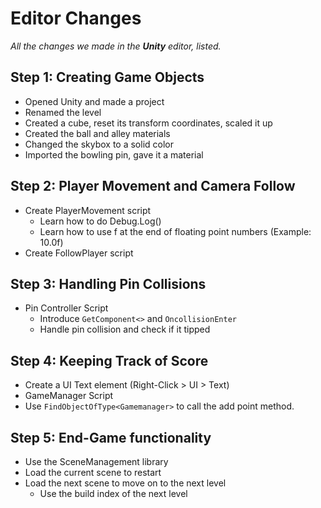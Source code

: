 # Editor Changes
*All the changes we made in the **Unity** editor, listed.*

## Step 1: Creating Game Objects
* Opened Unity and made a project
* Renamed the level
* Created a cube, reset its transform coordinates, scaled it up
* Created the ball and alley materials
* Changed the skybox to a solid color
* Imported the bowling pin, gave it a material

## Step 2: Player Movement and Camera Follow
* Create PlayerMovement script
    * Learn how to do Debug.Log()
    * Learn how to use f at the end of floating point numbers (Example: 10.0f)
* Create FollowPlayer script

## Step 3: Handling Pin Collisions
* Pin Controller Script
    * Introduce `GetComponent<>` and `OncollisionEnter`
    * Handle pin collision and check if it tipped

## Step 4: Keeping Track of Score
* Create a UI Text element (Right-Click > UI > Text)
* GameManager Script
* Use `FindObjectOfType<Gamemanager>` to call the add point method.

## Step 5: End-Game functionality
* Use the SceneManagement library
* Load the current scene to restart
* Load the next scene to move on to the next level
    * Use the build index of the next level
